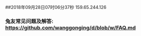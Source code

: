##2018年09月28日07时06分37秒 159.65.244.126
### 兔友常见问题及解答: https://github.com/wanggonging/d/blob/w/FAQ.md
